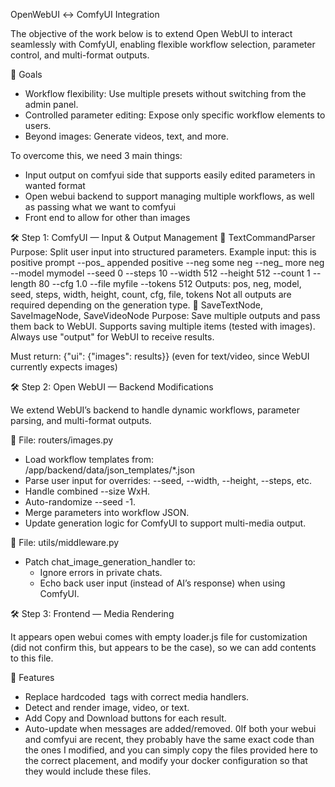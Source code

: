 OpenWebUI ↔️ ComfyUI Integration

The objective of the work below is to extend Open WebUI to interact seamlessly with ComfyUI, enabling flexible workflow selection, parameter control, and multi-format outputs.

🎯 Goals

- Workflow flexibility: Use multiple presets without switching from the admin panel.
- Controlled parameter editing: Expose only specific workflow elements to users.
- Beyond images: Generate videos, text, and more.

To overcome this, we need 3 main things:
- Input output on comfyui side that supports easily edited parameters in wanted format
- Open webui backend to support managing multiple workflows, as well as passing what we want to comfyui
- Front end to allow for other than images

🛠️ Step 1: ComfyUI — Input & Output Management
🔹 TextCommandParser
  Purpose: Split user input into structured parameters.
  Example input:
    this is positive prompt --pos_ appended positive --neg some neg --neg_ more neg 
    --model mymodel --seed 0 --steps 10 --width 512 --height 512 
    --count 1 --length 80 --cfg 1.0 --file myfile --tokens 512
  Outputs:
    pos, neg, model, seed, steps, width, height, count, cfg, file, tokens
  Not all outputs are required depending on the generation type.
🔹 SaveTextNode, SaveImageNode, SaveVideoNode
Purpose: Save multiple outputs and pass them back to WebUI.
Supports saving multiple items (tested with images).
Always use "output" for WebUI to receive results.

Must return: {"ui": {"images": results}} (even for text/video, since WebUI currently expects images)

🛠️ Step 2: Open WebUI — Backend Modifications

We extend WebUI’s backend to handle dynamic workflows, parameter parsing, and multi-format outputs.

🔹 File: routers/images.py
- Load workflow templates from: /app/backend/data/json_templates/*.json
- Parse user input for overrides: --seed, --width, --height, --steps, etc.
- Handle combined --size WxH.
- Auto-randomize --seed -1.
- Merge parameters into workflow JSON.
- Update generation logic for ComfyUI to support multi-media output.

🔹 File: utils/middleware.py

- Patch chat_image_generation_handler to:
  - Ignore errors in private chats.
  - Echo back user input (instead of AI’s response) when using ComfyUI.

🛠️ Step 3: Frontend — Media Rendering

It appears open webui comes with empty loader.js file for customization (did not confirm this, but appears to be the case), so we can add contents to this file.

🔹 Features
- Replace hardcoded <img> tags with correct media handlers.
- Detect and render image, video, or text.
- Add Copy and Download buttons for each result.
- Auto-update when messages are added/removed.
0If both your webui and comfyui are recent, they probably have the same exact code than the ones I modified, and you can simply copy the files provided here to the correct placement, and modify your docker configuration so that they would include these files.
